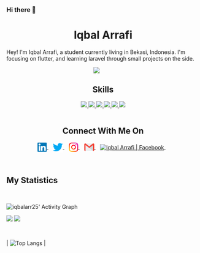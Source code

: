 ### Hi there 👋

<h1 align="center">
  <b>Iqbal Arrafi</b>
</h1>

<p>Hey! I'm Iqbal Arrafi, a student currently living in Bekasi, Indonesia. I'm focusing on flutter, 
 and learning laravel through small projects on the side.</p>
 <img align="right" src="https://cdn.dribbble.com/users/1292677/screenshots/6139167/media/fcf7fd0c619bb87706533079240915f3.gif" width ='55%'>
<br>

<div align="center">
<h2><b>Skills</b></h2>
<a href= https://github.com/iqbalarr25?tab=repositories&q=&type=&language=flutter&sort= > <img width ='32px' src ='https://raw.githubusercontent.com/rahulbanerjee26/githubAboutMeGenerator/main/icons/flutter.svg'> </a>
<a href= https://github.com/iqbalarr25?tab=repositories&q=&type=&language=dart&sort= > <img width ='32px' src ='https://raw.githubusercontent.com/rahulbanerjee26/githubAboutMeGenerator/main/icons/dart.svg'> </a>
<a href= https://github.com/iqbalarr25?tab=repositories&q=&type=&language=java&sort= > <img width ='32px' src ='https://raw.githubusercontent.com/rahulbanerjee26/githubAboutMeGenerator/main/icons/java.svg'> </a>
<a href= https://github.com/iqbalarr25?tab=repositories&q=&type=&language=laravel&sort= > <img width ='32px' src ='https://raw.githubusercontent.com/rahulbanerjee26/githubAboutMeGenerator/main/icons/laravel.svg'> </a>
<a href= https://github.com/iqbalarr25?tab=repositories&q=&type=&language=html&sort= > <img width ='32px' src ='https://raw.githubusercontent.com/rahulbanerjee26/githubAboutMeGenerator/main/icons/html.svg'> </a>
<a href= https://github.com/iqbalarr25?tab=repositories&q=&type=&language=tailwind&sort= > <img width ='32px' src ='https://raw.githubusercontent.com/rahulbanerjee26/githubAboutMeGenerator/main/icons/tailwind.svg'> </a>
</div>
<br>

<div align="center">
  <h2><b>Connect With Me On</b></h2>
  </div>
<p align="center">
<a href="https://www.linkedin.com/in/iqbal-arrafi-b25717204/" target="_blank">
  <img align="center" alt="Iqbal Arrafi | Linkedin" width="24px" src="https://github.com/SatYu26/SatYu26/blob/master/Assets/Linkedin.svg" />
</a> &nbsp;&nbsp;
<a href="https://twitter.com/IqbalArrafi25" target="_blank">
  <img align="center" alt="Iqbal Arrafi | Twitter" width="26px" src="https://github.com/SatYu26/SatYu26/blob/master/Assets/Twitter.svg" />
</a> &nbsp;&nbsp;
<a href="https://www.instagram.com/iqbal_arrafi/" target="_blank">
  <img align="center" alt="Iqbal Arrafi | Instagram" width="24px" src="https://github.com/SatYu26/SatYu26/blob/master/Assets/Instagram.svg" />
</a> &nbsp;&nbsp;
<a href="mailto:iqbalarrafi39@gmail.com" >
  <img align="center" alt="Iqbal Arrafi | Gmail" width="26px" src="https://github.com/SatYu26/SatYu26/blob/master/Assets/Gmail.svg" />
</a> &nbsp;&nbsp;
<a href="https://www.facebook.com/iqbal.alisa">
    <img align="center" alt="Iqbal Arrafi | Facebook" width="24px" src="https://upload.wikimedia.org/wikipedia/en/thumb/0/04/Facebook_f_logo_%282021%29.svg/100px-Facebook_f_logo_%282021%29.svg.png" />
</a> &nbsp;&nbsp;
<p>

<br>

## My Statistics
<br>

![iqbalarr25' Activity Graph](https://activity-graph.herokuapp.com/graph?username=iqbalarr25&custom_title=Iqbal%20Arrafi%20Contribution%20Graph&theme=gruvbox&bg_color=282828&hide_border=true&line=d1a01f&point=c58545)
<br/>
<p align="left">
  <img width="49.5%" src="https://github-readme-stats.vercel.app/api?username=iqbalarr25&show_icons=true&theme=gruvbox&hide_border=true" />
    <img width="49.5%" src="https://github-readme-streak-stats.herokuapp.com/?user=iqbalarr25&theme=gruvbox&hide_border=true" />
  </a>
</p>


<br>

| ![Top Langs](https://github-readme-stats.vercel.app/api/top-langs/?username=iqbalarr25&theme=tokyonight&card_width=600) |


